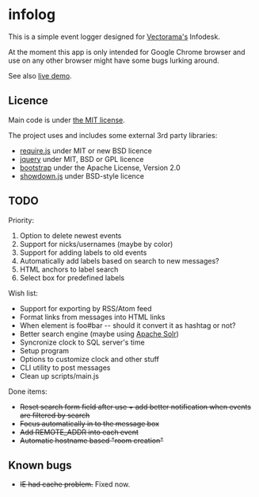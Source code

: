 infolog
=======

This is a simple event logger designed for [Vectorama's](http://www.vectorama.info) Infodesk.

At the moment this app is only intended for Google Chrome browser and use on any other browser might have some bugs lurking around.

See also [live demo](http://dev.jhh.me/infolog/).

Licence
-------

Main code is under [the MIT license](https://github.com/jheusala/infolog/blob/master/LICENSE.txt).

The project uses and includes some external 3rd party libraries:

* [require.js](http://requirejs.org/) under MIT or new BSD licence
* [jquery](http://jquery.com/) under MIT, BSD or GPL licence
* [bootstrap](http://twitter.github.com/bootstrap/) under the Apache License, Version 2.0
* [showdown.js](https://github.com/coreyti/showdown) under BSD-style licence

TODO
----

Priority:

1. Option to delete newest events
2. Support for nicks/usernames (maybe by color)
3. Support for adding labels to old events
4. Automatically add labels based on search to new messages?
5. HTML anchors to label search
6. Select box for predefined labels

Wish list:

* Support for exporting by RSS/Atom feed
* Format links from messages into HTML links
* When element is foo#bar -- should it convert it as hashtag or not?
* Better search engine (maybe using [Apache Solr](http://lucene.apache.org/solr/))
* Syncronize clock to SQL server's time
* Setup program
* Options to customize clock and other stuff
* CLI utility to post messages
* Clean up scripts/main.js

Done items:

* <del>Reset search form field after use + add better notification when events are filtered by search</del>
* <del>Focus automatically in to the message box</del>
* <del>Add REMOTE_ADDR into each event</del>
* <del>Automatic hostname based "room creation"</del>

Known bugs
----------

* <del>IE had cache problem.</del> Fixed now.
